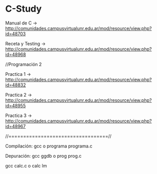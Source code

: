 # C-Study

Manual de C -> http://comunidades.campusvirtualunr.edu.ar/mod/resource/view.php?id=48703

Receta y Testing -> http://comunidades.campusvirtualunr.edu.ar/mod/resource/view.php?id=48968

//Programación 2

Practica 1 -> http://comunidades.campusvirtualunr.edu.ar/mod/resource/view.php?id=48832

Practica 2 -> http://comunidades.campusvirtualunr.edu.ar/mod/resource/view.php?id=48955

Practica 3 -> http://comunidades.campusvirtualunr.edu.ar/mod/resource/view.php?id=48967

//==================================//

Compilación: gcc ­o programa programa.c

Depuración: gcc ­ggdb ­o prog prog.c

gcc calc.c ­o calc ­lm


